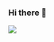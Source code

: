 ### Hi there 👋

<a href="버튼을 눌렀을 때 이동할 링크" target="_blank"><img src="https://img.shields.io/badge/python-#3776AB?style=python&logo=python&logoColor=#3776AB"/></a>

<!--
**noahiroom/noahiroom** is a ✨ _special_ ✨ repository because its `README.md` (this file) appears on your GitHub profile.

Here are some ideas to get you started:

- 🔭 I’m currently working on ...
- 🌱 I’m currently learning ...
- 👯 I’m looking to collaborate on ...
- 🤔 I’m looking for help with ...
- 💬 Ask me about ...
- 📫 How to reach me: ...
- 😄 Pronouns: ...
- ⚡ Fun fact: ...
-->
